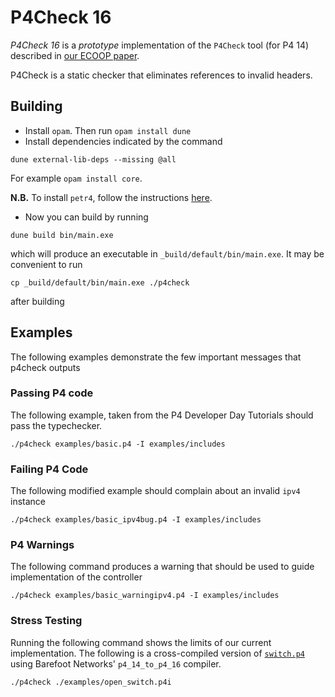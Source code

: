 # P4Check 16

_P4Check 16_ is a _prototype_ implementation of the `P4Check` tool
(for P4 14) described in [our
ECOOP paper](http://dx.doi.org/10.4230/LIPIcs.ECOOP.2019.12).

P4Check is a static checker that eliminates references to invalid headers. 

## Building

+ Install `opam`. Then run `opam install dune`
+ Install dependencies indicated by the command
```
dune external-lib-deps --missing @all
```
For example `opam install core`. 

**N.B.** To install `petr4`, follow the instructions
[here](https://github.com/cornell-netlab/petr4).

+ Now you can build by running
```
dune build bin/main.exe
```
which will produce an executable in `_build/default/bin/main.exe`. It may be convenient to run
```
cp _build/default/bin/main.exe ./p4check
```
after building

## Examples

The following examples demonstrate the few important messages that p4check outputs 

### Passing P4 code 

The following example, taken from the P4 Developer Day Tutorials should pass the typechecker.

```
./p4check examples/basic.p4 -I examples/includes
```

### Failing P4 Code

The following modified example should complain about an invalid `ipv4` instance

```
./p4check examples/basic_ipv4bug.p4 -I examples/includes
```

### P4 Warnings

The following command produces a warning that should be used to guide implementation of the controller

```
./p4check examples/basic_warningipv4.p4 -I examples/includes
```

### Stress Testing

Running the following command shows the limits of our current
implementation. The following is a cross-compiled version of
[`switch.p4`](https://github.com/p4lang/switch) using Barefoot
Networks' `p4_14_to_p4_16` compiler.

```
./p4check ./examples/open_switch.p4i
```
